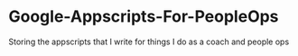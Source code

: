 # Google-Appscripts-For-PeopleOps
Storing the appscripts that I write for things I do as a coach and people ops 
